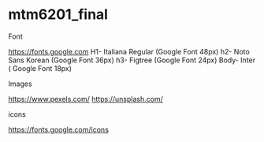 # mtm6201_final

Font 

https://fonts.google.com
H1- Italiana Regular (Google Font 48px)
h2- Noto Sans Korean (Google Font 36px)
h3- Figtree (Google Font 24px)
Body- Inter ( Google Font 18px)

Images 

https://www.pexels.com/
https://unsplash.com/

icons

https://fonts.google.com/icons

